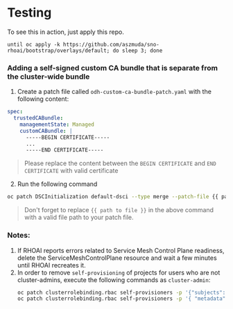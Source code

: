 # Testing

To see this in action, just apply this repo.

```shell
until oc apply -k https://github.com/aszmuda/sno-rhoai/bootstrap/overlays/default; do sleep 3; done
```

### Adding a self-signed custom CA bundle that is separate from the cluster-wide bundle
1. Create a patch file called `odh-custom-ca-bundle-patch.yaml` with the following content:
```yaml
spec:
  trustedCABundle:
    managementState: Managed
    customCABundle: |
      -----BEGIN CERTIFICATE-----
      ...
      -----END CERTIFICATE-----
```
> Please replace the content between the `BEGIN CERTIFICATE` and `END CERTIFICATE` with valid certificate
>
2. Run the following command
```bash
oc patch DSCInitialization default-dsci --type merge --patch-file {{ path to file }}/odh-custom-ca-bundle-patch.yaml
```
> Don't forget to replace `{{ path to file }}` in the above command with a valid file path to your patch file.

### Notes:
1. If RHOAI reports errors related to Service Mesh Control Plane readiness, delete the ServiceMeshControlPlane resource and wait a few minutes until RHOAI recreates it.
2. In order to remove `self-provisioning` of projects for users who are not cluster-admins, execute the following commands as `cluster-admin`:
    ```bash
    oc patch clusterrolebinding.rbac self-provisioners -p '{"subjects": null}'
    oc patch clusterrolebinding.rbac self-provisioners -p '{ "metadata": { "annotations": { "rbac.authorization.kubernetes.io/autoupdate": "false" } } }'
    ```
